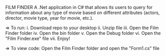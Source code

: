 FILM FINDER
A .Net application in C# that allows its users to query for information about any type of movie based on
different attributes (actors, director, movie type, year for movie, etc.).

=> To run:
i.    Download repo to your desktop
ii.   Unzip file
iii.  Open the Film Finder folder
iv.   Open the bin folder
v.    Open the Debug folder
vi.   Open the "Film Finder.exe" file
vii.  Enjoy!

=> To view code:
Open the Film Finder folder and open the "Form1.cs" file

